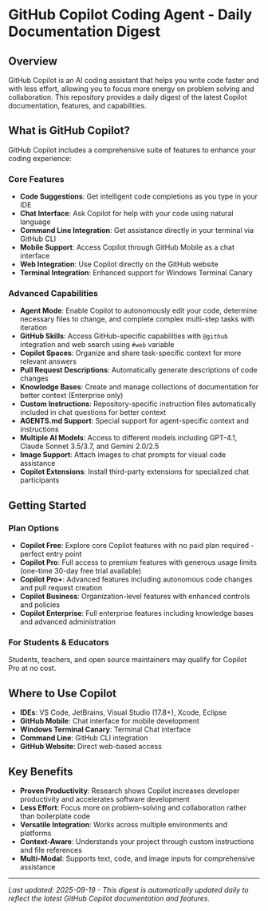# GitHub Copilot Coding Agent - Daily Documentation Digest

## Overview

GitHub Copilot is an AI coding assistant that helps you write code faster and with less effort, allowing you to focus more energy on problem solving and collaboration. This repository provides a daily digest of the latest Copilot documentation, features, and capabilities.

## What is GitHub Copilot?

GitHub Copilot includes a comprehensive suite of features to enhance your coding experience:

### Core Features
- **Code Suggestions**: Get intelligent code completions as you type in your IDE
- **Chat Interface**: Ask Copilot for help with your code using natural language
- **Command Line Integration**: Get assistance directly in your terminal via GitHub CLI
- **Mobile Support**: Access Copilot through GitHub Mobile as a chat interface
- **Web Integration**: Use Copilot directly on the GitHub website
- **Terminal Integration**: Enhanced support for Windows Terminal Canary

### Advanced Capabilities
- **Agent Mode**: Enable Copilot to autonomously edit your code, determine necessary files to change, and complete complex multi-step tasks with iteration
- **GitHub Skills**: Access GitHub-specific capabilities with `@github` integration and web search using `#web` variable
- **Copilot Spaces**: Organize and share task-specific context for more relevant answers
- **Pull Request Descriptions**: Automatically generate descriptions of code changes
- **Knowledge Bases**: Create and manage collections of documentation for better context (Enterprise only)
- **Custom Instructions**: Repository-specific instruction files automatically included in chat questions for better context
- **AGENTS.md Support**: Special support for agent-specific context and instructions
- **Multiple AI Models**: Access to different models including GPT-4.1, Claude Sonnet 3.5/3.7, and Gemini 2.0/2.5
- **Image Support**: Attach images to chat prompts for visual code assistance
- **Copilot Extensions**: Install third-party extensions for specialized chat participants

## Getting Started

### Plan Options
- **Copilot Free**: Explore core Copilot features with no paid plan required - perfect entry point
- **Copilot Pro**: Full access to premium features with generous usage limits (one-time 30-day free trial available)
- **Copilot Pro+**: Advanced features including autonomous code changes and pull request creation
- **Copilot Business**: Organization-level features with enhanced controls and policies
- **Copilot Enterprise**: Full enterprise features including knowledge bases and advanced administration

### For Students & Educators
Students, teachers, and open source maintainers may qualify for Copilot Pro at no cost.

## Where to Use Copilot
- **IDEs**: VS Code, JetBrains, Visual Studio (17.8+), Xcode, Eclipse
- **GitHub Mobile**: Chat interface for mobile development
- **Windows Terminal Canary**: Terminal Chat interface
- **Command Line**: GitHub CLI integration
- **GitHub Website**: Direct web-based access

## Key Benefits
- **Proven Productivity**: Research shows Copilot increases developer productivity and accelerates software development
- **Less Effort**: Focus more on problem-solving and collaboration rather than boilerplate code
- **Versatile Integration**: Works across multiple environments and platforms
- **Context-Aware**: Understands your project through custom instructions and file references
- **Multi-Modal**: Supports text, code, and image inputs for comprehensive assistance

---

*Last updated: 2025-09-19 - This digest is automatically updated daily to reflect the latest GitHub Copilot documentation and features.*

